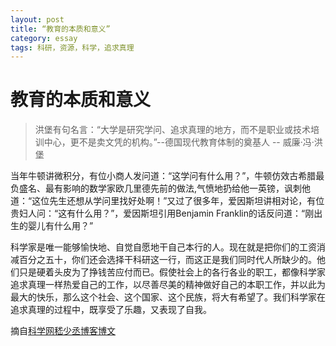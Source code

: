```yaml
---
layout: post
title: “教育的本质和意义”
category: essay
tags: 科研，资源，科学，追求真理
---
```



# 教育的本质和意义 #

> 洪堡有句名言：“大学是研究学问、追求真理的地方，而不是职业或技术培训中心，更不是卖文凭的机构。”--德国现代教育体制的奠基人 -- 威廉·冯·洪堡


当年牛顿讲微积分，有位小商人发问道：“这学问有什么用？”，牛顿仿效古希腊最负盛名、最有影响的数学家欧几里德先前的做法,气愤地扔给他一英镑，讽刺他道：“这位先生还想从学问里找好处啊！”又过了很多年，爱因斯坦讲相对论，有位贵妇人问：“这有什么用？”，爱因斯坦引用Benjamin Franklin的话反问道：“刚出生的婴儿有什么用？”


科学家是唯一能够愉快地、自觉自愿地干自己本行的人。现在就是把你们的工资消减百分之五十，你们还会选择干科研这一行，而这正是我们同时代人所缺少的。他们只是硬着头皮为了挣钱苦应付而已。假使社会上的各行各业的职工，都像科学家追求真理一样热爱自己的工作，以尽善尽美的精神做好自己的本职工作，并以此为最大的快乐，那么这个社会、这个国家、这个民族，将大有希望了。我们科学家在追求真理的过程中，既享受了乐趣，又表现了自我。



摘自[科学网嵇少丞博客博文](http://blog.sciencenet.cn/blog-51597-814774.html)